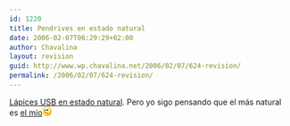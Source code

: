 ```yaml
---
id: 1220
title: Pendrives en estado natural
date: 2006-02-07T06:29:29+02:00
author: Chavalina
layout: revision
guid: http://www.wp.chavalina.net/2006/02/07/624-revision/
permalink: /2006/02/07/624-revision/
---
```

<a href="http://www.criteriondg.info/wordpress/archives/2006/02/07/lapices-usb-con-estilo-y-ii/" target="_blank">Lápices <acronym title="Universal Serial Bus">USB</acronym> en estado natural</a>. Pero yo sigo pensando que el más natural es <a href="http://chavalina.net/comentar.php?idpost=238&#038;q=pendrive" target="_blank">el m&iacute;o</a>![emo](/imagenes/emoticonos/guino.gif)